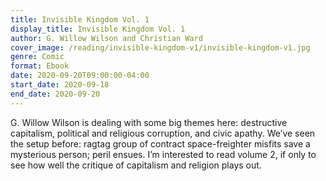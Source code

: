 ```yaml
---
title: Invisible Kingdom Vol. 1
display_title: Invisible Kingdom Vol. 1
author: G. Willow Wilson and Christian Ward
cover_image: /reading/invisible-kingdom-v1/invisible-kingdom-v1.jpg
genre: Comic
format: Ebook 
date: 2020-09-20T09:00:00-04:00
start_date: 2020-09-18
end_date: 2020-09-20
---
```


G. Willow Wilson is dealing with some big themes here: destructive capitalism, political and religious corruption, and civic apathy. We’ve seen the setup before: ragtag group of contract space-freighter misfits save a mysterious person; peril ensues. I’m interested to read volume 2, if only to see how well the critique of capitalism and religion plays out.